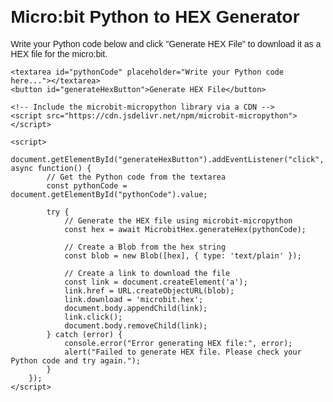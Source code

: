 <!DOCTYPE html>
<html lang="en">
<head>
    <meta charset="UTF-8">
    <meta name="viewport" content="width=device-width, initial-scale=1.0">
    <title>Micro:bit Python to HEX Generator</title>
    <style>
        body {
            font-family: Arial, sans-serif;
            margin: 20px;
        }
        textarea {
            width: 100%;
            height: 200px;
            font-family: monospace;
            font-size: 14px;
            margin-bottom: 20px;
        }
        button {
            padding: 10px 20px;
            font-size: 16px;
            cursor: pointer;
        }
    </style>
</head>
<body>
    <h1>Micro:bit Python to HEX Generator</h1>
    <p>Write your Python code below and click "Generate HEX File" to download it as a HEX file for the micro:bit.</p>

    <textarea id="pythonCode" placeholder="Write your Python code here..."></textarea>
    <button id="generateHexButton">Generate HEX File</button>

    <!-- Include the microbit-micropython library via a CDN -->
    <script src="https://cdn.jsdelivr.net/npm/microbit-micropython"></script>

    <script>
        document.getElementById("generateHexButton").addEventListener("click", async function() {
            // Get the Python code from the textarea
            const pythonCode = document.getElementById("pythonCode").value;

            try {
                // Generate the HEX file using microbit-micropython
                const hex = await MicrobitHex.generateHex(pythonCode);

                // Create a Blob from the hex string
                const blob = new Blob([hex], { type: 'text/plain' });

                // Create a link to download the file
                const link = document.createElement('a');
                link.href = URL.createObjectURL(blob);
                link.download = 'microbit.hex';
                document.body.appendChild(link);
                link.click();
                document.body.removeChild(link);
            } catch (error) {
                console.error("Error generating HEX file:", error);
                alert("Failed to generate HEX file. Please check your Python code and try again.");
            }
        });
    </script>
</body>
</html>
